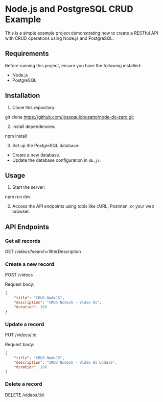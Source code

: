 # Node.js and PostgreSQL CRUD Example

This is a simple example project demonstrating how to create a RESTful API with CRUD operations using Node.js and PostgreSQL.

## Requirements

Before running this project, ensure you have the following installed:

- Node.js
- PostgreSQL

## Installation

1. Clone this repository:

git clone https://github.com/joaopaulobuzatto/node-do-zero.git

2. Install dependencies:

npm install

3. Set up the PostgreSQL database:
- Create a new database.
- Update the database configuration in `db.js`.

## Usage

1. Start the server:

npm run dev


2. Access the API endpoints using tools like cURL, Postman, or your web browser.

## API Endpoints

### Get all records

GET /videos?search=filterDescription

### Create a new record

POST /videos

Request body:
```json
{
    "title": "CRUD NodeJS",
    "description": "CRUD NodeJS - Video 01",
    "duration": 180
}
```

### Update a record

PUT /videos/:id

Request body:
```json
{
    "title": "CRUD NodeJS",
    "description": "CRUD NodeJS - Video 01 Update",
    "duration": 180
}
```

### Delete a record

DELETE /videos/:id
